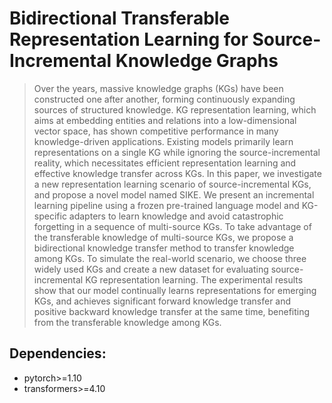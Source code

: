 # Bidirectional Transferable Representation Learning for Source-Incremental Knowledge Graphs

> Over the years, massive knowledge graphs (KGs) have been constructed one after another, forming continuously expanding sources of structured knowledge. KG representation learning, which aims at embedding entities and relations into a low-dimensional vector space, has shown competitive performance in many knowledge-driven applications. Existing models primarily learn representations on a single KG while ignoring the source-incremental reality, which necessitates efficient representation learning and effective knowledge transfer across KGs. In this paper, we investigate a new representation learning scenario of source-incremental KGs, and propose a novel model named SIKE. We present an incremental learning pipeline using a frozen pre-trained language model and KG-specific adapters to learn knowledge and avoid catastrophic forgetting in a sequence of multi-source KGs. To take advantage of the transferable knowledge of multi-source KGs, we propose a bidirectional knowledge transfer method to transfer knowledge among KGs. To simulate the real-world scenario, we choose three widely used KGs and create a new dataset for evaluating source-incremental KG representation learning. The experimental results show that our model continually learns representations for emerging KGs, and achieves significant forward knowledge transfer and positive backward knowledge transfer at the same time, benefiting from the transferable knowledge among KGs.

## Dependencies:
- pytorch>=1.10
- transformers>=4.10
